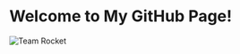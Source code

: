# Welcome to My GitHub Page!

![Team Rocket](https://en.wikipedia.org/wiki/Team_Rocket#/media/File:Team_Rocket_trio.png)
